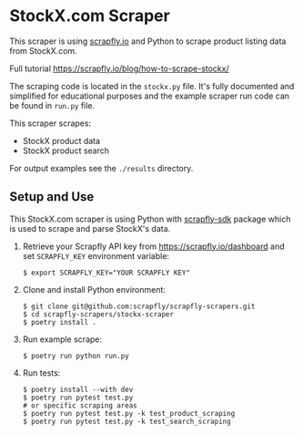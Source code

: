 # StockX.com Scraper

This scraper is using [scrapfly.io](https://scrapfly.io/) and Python to scrape product listing data from StockX.com. 

Full tutorial <https://scrapfly.io/blog/how-to-scrape-stockx/>

The scraping code is located in the `stockx.py` file. It's fully documented and simplified for educational purposes and the example scraper run code can be found in `run.py` file.

This scraper scrapes:
- StockX product data
- StockX product search

For output examples see the `./results` directory.

## Setup and Use

This StockX.com scraper is using Python with [scrapfly-sdk](https://pypi.org/project/scrapfly-sdk/) package which is used to scrape and parse StockX's data.

1. Retrieve your Scrapfly API key from <https://scrapfly.io/dashboard> and set `SCRAPFLY_KEY` environment variable:
    ```shell
    $ export SCRAPFLY_KEY="YOUR SCRAPFLY KEY"
    ```
2. Clone and install Python environment:
    ```shell
    $ git clone git@github.com:scrapfly/scrapfly-scrapers.git
    $ cd scrapfly-scrapers/stockx-scraper
    $ poetry install .
    ```
3. Run example scrape:
    ```shell
    $ poetry run python run.py
    ```
4. Run tests:
    ```shell
    $ poetry install --with dev
    $ poetry run pytest test.py
    # or specific scraping areas
    $ poetry run pytest test.py -k test_product_scraping
    $ poetry run pytest test.py -k test_search_scraping
    ```


